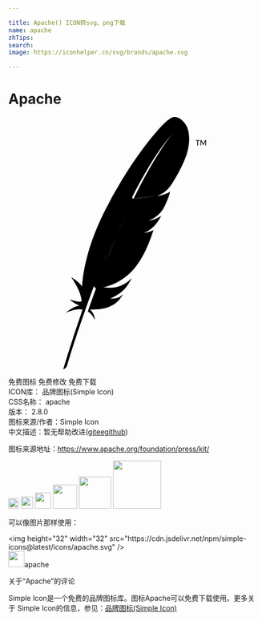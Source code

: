 ```yaml
---

title: Apache() ICON转svg、png下载
name: apache
zhTips: 
search: 
image: https://iconhelper.cn/svg/brands/apache.svg

---
```


# Apache  <small style="font-size: 60%;font-weight: 100"></small>

<div id="svg" class="svg-wrap">
<svg role="img" viewBox="0 0 24 24" xmlns="http://www.w3.org/2000/svg"><title>Apache icon</title><path d="M15.826 0a.776.776 0 0 0-.404.114c-.376.222-1.002.851-1.748 1.763l-.156.192c-.198.246-.403.512-.614.793a38.775 38.775 0 0 0-2.016 2.971l-.022.036-.044.072a40.932 40.932 0 0 0-1.709 3.081 25.602 25.602 0 0 0-1.1 2.557c-.091.251-.174.493-.25.726-.062.199-.122.398-.178.596-.133.467-.248.934-.342 1.398l.001.002-.013.061a14 14 0 0 0-.233 1.692l-.005.059c-.28-.449-1.029-.886-1.028-.882.537.778.944 1.55 1.004 2.308-.287.059-.681-.026-1.136-.194.474.436.83.556.969.588-.436.027-.889.327-1.346.671.668-.273 1.208-.38 1.595-.293a131.873 131.873 0 0 0-1.843 5.688.535.535 0 0 0 .364-.354c.11-.369.837-2.786 1.977-5.964l.098-.273.028-.076c.12-.333.245-.673.374-1.02l.089-.237.002-.005-.604-1.193.604 1.192c.119-.317.24-.638.365-.963l.052-.136.053-.137.041-.104-.041.105-.053.136-.052.136c-.125.325-.246.646-.365.963l.106.208.094-.01.01-.028c.153-.417.304-.824.454-1.22l.005-.014a103.604 103.604 0 0 0-.458 1.234l-.01.028-.067.183c-.118.325-.237.655-.356.993l-.005.015-.051.143c-.08.228-.15.433-.309.899.263.12.474.436.674.794a1.44 1.44 0 0 0-.466-.989c1.296.058 2.413-.269 2.991-1.217.052-.085.099-.173.141-.268-.262.333-.588.474-1.2.439.902-.404 1.354-.791 1.754-1.433a6.71 6.71 0 0 0 .281-.503c-.789.81-1.702 1.04-2.665.865h-.002l-.041-.007c.863-.107 2.01-.752 2.752-1.548.342-.367.652-.8.939-1.306.214-.377.414-.795.605-1.258.167-.404.327-.842.482-1.317a2.65 2.65 0 0 1-.81.261 4.998 4.998 0 0 1-.138.022l.002-.001.003-.001c.045-.007.089-.013.133-.021.045-.008.09-.016.134-.026l-.133.024-.132.023c.802-.31 1.308-.907 1.676-1.637a2.877 2.877 0 0 1-.968.424 3.217 3.217 0 0 1-.171.031l-.043.006.001-.001.009-.001.032-.005a2.887 2.887 0 0 0 .157-.029l.014-.003-.016.003-.194.033c.278-.117.513-.247.717-.401a2.858 2.858 0 0 0 .411-.391c.08-.095.155-.198.225-.31l.064-.104.077-.152a9.024 9.024 0 0 0 .368-.851l.031-.088c.028-.085.052-.161.07-.227.027-.099.044-.178.053-.236a.731.731 0 0 1-.094.064c-.243.145-.66.277-.996.339l-.099.011-.001.001-2.267.249-.012.024-.077.158-.235.488-.044.093.044-.093c.079-.166.157-.329.235-.488l.077-.158c.004-.009.009-.017.012-.026l-.084.009-.067-.132a54.24 54.24 0 0 0-.378.763l-.204.424a72.02 72.02 0 0 0-1.092 2.406 102.271 102.271 0 0 0-1.081 2.603l.086-.216a99.75 99.75 0 0 1 .995-2.387 73.112 73.112 0 0 1 1.092-2.407l.204-.424c.118-.244.237-.485.358-.724l.02-.038c.191-.378.384-.75.579-1.116.208-.39.42-.771.633-1.141a33.1 33.1 0 0 1 .672-1.119l.04-.064c.224-.354.45-.695.677-1.021a16.736 16.736 0 0 1 1.522-1.899l-.058.062c-.16.176-.644.741-1.375 1.863.704-.035 1.785-.179 2.667-.33.262-1.47-.257-2.142-.257-2.142S16.418.007 15.83.001zm-1.648 7.507c.66-.304.956-.579 1.242-.976.076-.11.153-.224.229-.343.233-.363.461-.764.665-1.162.197-.384.371-.765.504-1.109a5.76 5.76 0 0 0 .2-.6c.041-.157.074-.307.099-.449-.883.15-1.964.295-2.668.329a29.873 29.873 0 0 0-.696 1.122c-.204.345-.422.723-.65 1.137a50.238 50.238 0 0 0-1.193 2.299l2.267-.249zm3.628-5.309v.066h.156v.439h.072v-.439h.157v-.066h-.384zm.463 0v.506h.066v-.401l.172.348h.046l.172-.348v.401h.066v-.506h-.087l-.174.353-.175-.353h-.087zm-4.008 5.301l-.102.016.001-.001.1-.016zm-.09.012l-.005.002.005-.002zm-2.74 1.242l-.106.227-.133.287a77.678 77.678 0 0 0-.921 2.085 93.883 93.883 0 0 0-.999 2.446c-.148.378-.298.765-.449 1.163l-.005.014a77.678 77.678 0 0 1 2.374-5.709l.133-.287.106-.226z"/></svg>
</div>
<detail full-name='apache'></detail>

<div class="detail-page">
<p>
<span><span class="badge-success badge">免费图标</span> <span class="badge-success badge">免费修改</span>  <span class="badge-success badge">免费下载</span> </span>
<br/>
<span>
ICON库：
<span class="badge-secondary badge">品牌图标(Simple Icon)</span> 
</span>
<br/>
<span>
CSS名称：
<span class="badge-secondary badge">apache</span> 
</span>

<br/>
<span>
版本：
<span class="badge-secondary badge">2.8.0</span> 
</span>
<br/>
<span>图标来源/作者：<span class="badge-light badge">Simple Icon</span></span> 
<br/>
<span class="zh-detail">中文描述：暂无<span class="help-link"><span>帮助改进</span>(<a href="https://gitee.com/liuwave/icon-helper/edit/master/json/brands/apache.json" target="_blank" rel="noopener noreferrer">gitee</a><a href="https://github.com/liuwave/icon-helper/edit/master/json/brands/apache.json" target="_blank" rel="noopener noreferrer">github</a></span>)</span><br/>
</p>
</div><div class="description description alert alert-light"><p>图标来源地址：<a href="https://www.apache.org/foundation/press/kit/" target="_blank" rel="noopener noreferrer">https://www.apache.org/foundation/press/kit/</a></p></div>
<div class="alert alert-dark">
<img height="21" width="21" src="https://cdn.jsdelivr.net/npm/simple-icons@latest/icons/apache.svg" />
<img height="24" width="24" src="https://cdn.jsdelivr.net/npm/simple-icons@latest/icons/apache.svg" />
<img height="32" width="32" src="https://cdn.jsdelivr.net/npm/simple-icons@latest/icons/apache.svg" />
<img height="48" width="48" src="https://cdn.jsdelivr.net/npm/simple-icons@latest/icons/apache.svg" />
<img height="64" width="64" src="https://cdn.jsdelivr.net/npm/simple-icons@latest/icons/apache.svg" />
<img height="96" width="96" src="https://cdn.jsdelivr.net/npm/simple-icons@latest/icons/apache.svg" />

</div>
<div>
  <p>可以像图片那样使用：    
  </p>
  <div class="alert alert-primary" style="font-size: 14px">
    &lt;img height="32" width="32" src="https://cdn.jsdelivr.net/npm/simple-icons@latest/icons/apache.svg" /&gt;
    <copy-btn content='<img height="32" width="32" src="https://cdn.jsdelivr.net/npm/simple-icons@latest/icons/apache.svg" />'></copy-btn>
  </div>
  <div class="alert alert-secondary">
    <img height="32" width="32" src="https://cdn.jsdelivr.net/npm/simple-icons@latest/icons/apache.svg" />apache
    <copy-btn content="apache" btn-title="复制图标名称"></copy-btn>
  </div>
</div>

<Vssue title="关于“Apache”的评论" >关于“Apache”的评论</Vssue>


<div><p>Simple Icon是一个免费的品牌图标库。图标Apache可以免费下载使用。更多关于  Simple Icon的信息，参见：<a target="_blank" href="https://iconhelper.cn/brands.html">品牌图标(Simple Icon)</a>
</p></div>
